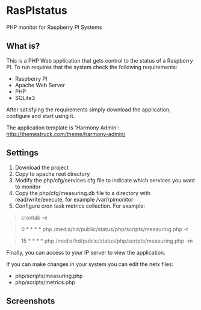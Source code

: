 # RasPIstatus
PHP monitor for Raspberry PI Systems

## What is?
This is a PHP Web application that gets control to the status of a Raspberry PI. To run requires that the system check the following requirements:

* Raspberry PI
* Apache Web Server
* PHP
* SQLite3

After satisfying the requirements simply download the application, configure and start using it.

The application template is 'Harmony Admin': http://themestruck.com/theme/harmony-admin/

## Settings
1. Download the project
2. Copy to apache root directory
2. Modify the php/cfg/services.cfg file to indicate which services you want to monitor
3. Copy the php/cfg/measuring.db file to a directory with read/write/execute, for example /var/rpimonitor
4. Configure cron task metrics collection. For example:

> crontab -e

> 0 * * * * php /media/hd/public/status/php/scripts/measuring.php -t

> 15 * * * * php /media/hd/public/status/php/scripts/measuring.php -m

Finally, you can access to your IP server to view the application.

If you can make changes in your system you can edit the netx files:
* php/scripts/measuring.php
* php/scripts/metrics.php

## Screenshots

